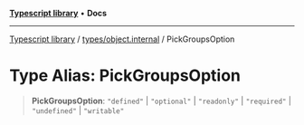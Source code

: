 [**Typescript library**](../../../index.md) • **Docs**

***

[Typescript library](../../../modules.md) / [types/object.internal](../index.md) / PickGroupsOption

# Type Alias: PickGroupsOption

> **PickGroupsOption**: `"defined"` \| `"optional"` \| `"readonly"` \| `"required"` \| `"undefined"` \| `"writable"`
